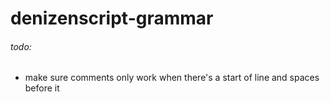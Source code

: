 # denizenscript-grammar


###### todo:

- make sure comments only work when there's a start of line and spaces before it